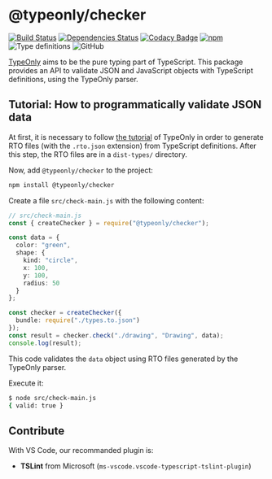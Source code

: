 # @typeonly/checker

[![Build Status](https://travis-ci.com/tomko-team/typeonly-checker.svg?branch=master)](https://travis-ci.com/tomko-team/typeonly-checker)
[![Dependencies Status](https://david-dm.org/tomko-team/typeonly-checker/status.svg)](https://david-dm.org/tomko-team/typeonly-checker)
[![Codacy Badge](https://api.codacy.com/project/badge/Grade/3728d0b89a8f456391e980c46967003f)](https://www.codacy.com/manual/paleo/typeonly-checker?utm_source=github.com&utm_medium=referral&utm_content=tomko-team/typeonly-checker&utm_campaign=Badge_Grade)
[![npm](https://img.shields.io/npm/dm/@typeonly/checker)](https://www.npmjs.com/package/@typeonly/checker)
![Type definitions](https://img.shields.io/npm/types/@typeonly/checker)
![GitHub](https://img.shields.io/github/license/tomko-team/typeonly-checker)

[TypeOnly](https://github.com/tomko-team/typeonly) aims to be the pure typing part of TypeScript. This package provides an API to validate JSON and JavaScript objects with TypeScript definitions, using the TypeOnly parser.

## Tutorial: How to programmatically validate JSON data

At first, it is necessary to follow [the tutorial](https://github.com/tomko-team/typeonly/blob/master/README.md#tutorial-parse-typescript-definitions-with-the-cli) of TypeOnly in order to generate RTO files (with the `.rto.json` extension) from TypeScript definitions. After this step, the RTO files are in a `dist-types/` directory.

Now, add `@typeonly/checker` to the project:

```sh
npm install @typeonly/checker
```

Create a file `src/check-main.js` with the following content:

```ts
// src/check-main.js
const { createChecker } = require("@typeonly/checker");

const data = {
  color: "green",
  shape: {
    kind: "circle",
    x: 100,
    y: 100,
    radius: 50
  }
};

const checker = createChecker({
  bundle: require("./types.to.json")
});
const result = checker.check("./drawing", "Drawing", data);
console.log(result);
```

This code validates the `data` object using RTO files generated by the TypeOnly parser.

Execute it:

```sh
$ node src/check-main.js
{ valid: true }
```

## Contribute

With VS Code, our recommanded plugin is:

- **TSLint** from Microsoft (`ms-vscode.vscode-typescript-tslint-plugin`)
